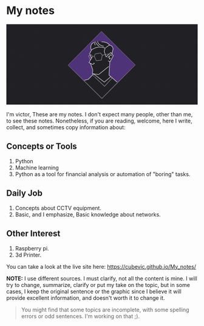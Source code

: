 # My notes
![logo_Banner](Hero_Image_notes.png)

I'm victor,
These are my notes. I don't expect many people, other than me, to see these notes. Nonetheless, if you are reading, welcome, here I write, collect, and sometimes copy information about:

## Concepts or Tools

1. Python
2. Machine learning
3. Python as a tool for financial analysis or automation of "boring" tasks.


## Daily Job

1. Concepts about CCTV equipment.
2. Basic, and I emphasize, Basic knowledge about networks.

## Other Interest

1. Raspberry pi.
2. 3d Printer.

You can take a look at the live site here: https://cubevic.github.io/My_notes/

**NOTE:** I use different sources. I must clarify, not all the content is mine. I will try to change, summarize,  clarify or put my take on the topic, but in some cases, I keep the original sentence or the graphic since I believe it will provide excellent information, and doesn't worth it to change it.

> You might find that some topics are incomplete, with some spelling errors or odd sentences. I'm working on that ;).
